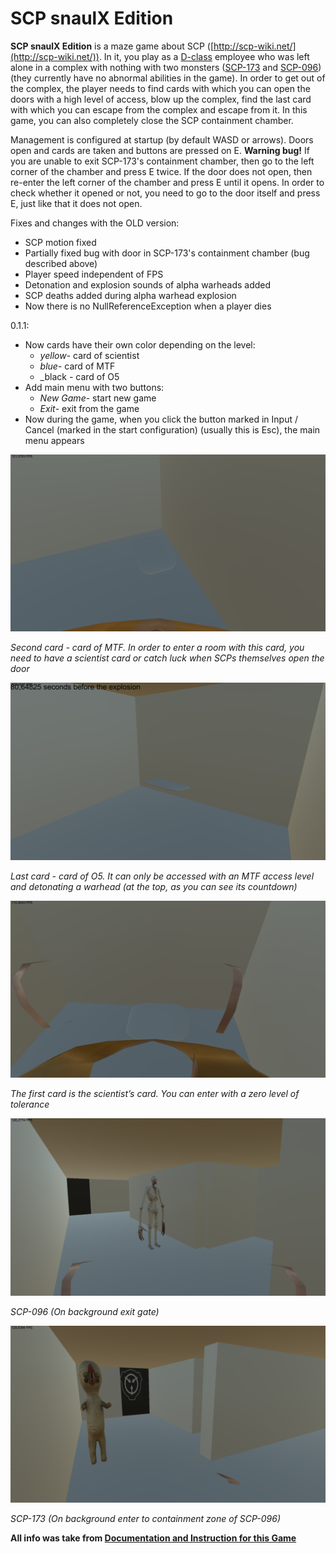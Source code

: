 # SCP snaulX Edition
**SCP snaulX Edition** is a maze game about SCP ([http://scp-wiki.net/](http://scp-wiki.net/)). In it, you play as a [D-class](http://scp-wiki.net/security-clearance-levels#toc11) employee who was left alone in a complex with nothing with two monsters ([SCP-173](http://scp-wiki.net/scp-173) and [SCP-096](http://scp-wiki.net/scp-096)) (they currently have no abnormal abilities in the game). In order to get out of the complex, the player needs to find cards with which you can open the doors with a high level of access, blow up the complex, find the last card with which you can escape from the complex and escape from it. In this game, you can also completely close the SCP containment chamber.

Management is configured at startup (by default WASD or arrows). Doors open and cards are taken and buttons are pressed on E. **Warning bug!** If you are unable to exit SCP-173's containment chamber, then go to the left corner of the chamber and press E twice. If the door does not open, then re-enter the left corner of the chamber and press E until it opens. In order to check whether it opened or not, you need to go to the door itself and press E, just like that it does not open.



Fixes and changes with the OLD version:
*   SCP motion fixed
*   Partially fixed bug with door in SCP-173's containment chamber (bug described above)
*   Player speed independent of FPS
*   Detonation and explosion sounds of alpha warheads added
*   SCP deaths added during alpha warhead explosion
*   Now there is no NullReferenceException when a player dies  


0.1.1:
*   Now cards have their own color depending on the level:
    *   _yellow_- card of scientist
    *   _blue_- card of MTF
    *   _black - card of O5
*   Add main menu with two buttons:
    *   _New Game_- start new game
    *   _Exit_- exit from the game
*   Now during the game, when you click the button marked in Input / Cancel (marked in the start configuration) (usually this is Esc), the main menu appears


![MTF Card](images/mtf-card.png)


_Second card - card of MTF. In order to enter a room with this card, you need to have a scientist card or catch luck when SCPs themselves open the door_



![O5 Card](images/o5-card.png)


_Last card - card of O5. It can only be accessed with an MTF access level and detonating a warhead (at the top, as you can see its countdown)_



![Scientist Card](images/scientist-card.png)


_The first card is the scientist’s card. You can enter with a zero level of tolerance_



![SCP-096](images/scp096.png)


_SCP-096 (On background exit gate)_



![SCP-173](images/scp173.png)


_SCP-173 (On background enter to containment zone of SCP-096)_  

**All info was take from [Documentation and Instruction for this Game](https://docs.google.com/document/d/18c7CPUubT0VBaM5hC2Ewlm473kigtDTfYbinHRcn7xk/edit?usp=sharing)**

